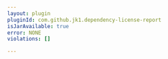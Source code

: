 ```yaml
---
layout: plugin
pluginId: com.github.jk1.dependency-license-report
isJarAvailable: true
error: NONE
violations: []

---
```

